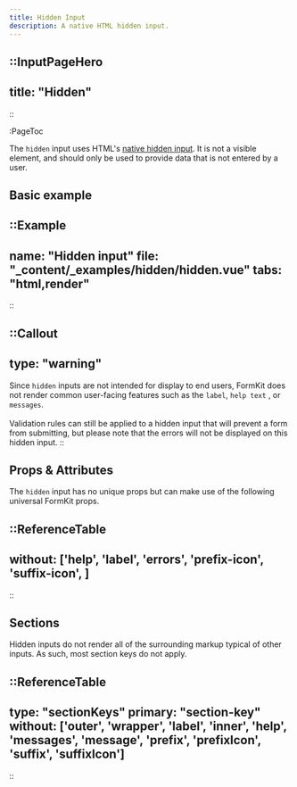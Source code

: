 ```yaml
---
title: Hidden Input
description: A native HTML hidden input.
---
```


::InputPageHero
---
title: "Hidden"
---
::

:PageToc

The `hidden` input uses HTML's [native hidden input](https://developer.mozilla.org/en-US/docs/Web/HTML/Element/input/hidden). It is not a visible element, and should only be used to provide data that is not entered by a user.

## Basic example

::Example
---
name: "Hidden input"
file: "_content/_examples/hidden/hidden.vue"
tabs: "html,render"
---
::


::Callout
---
type: "warning"
---
Since <code>hidden</code> inputs are not intended for display to end users, FormKit does not render common user-facing features such as the <code>label</code>, <code>help text</code> , or <code>messages</code>.<br><br>Validation rules can still be applied to a hidden input that will prevent a form from submitting, but please note that the errors will not be displayed on this hidden input.
::

## Props & Attributes

The `hidden` input has no unique props but can make use of the following universal
FormKit props.

::ReferenceTable
---
without: ['help', 'label', 'errors', 'prefix-icon', 'suffix-icon', ]
---
::


## Sections

Hidden inputs do not render all of the surrounding markup typical of other inputs. As such, most section keys do not apply.

::ReferenceTable
---
type: "sectionKeys"
primary: "section-key"
without: ['outer', 'wrapper', 'label', 'inner', 'help', 'messages', 'message', 'prefix', 'prefixIcon', 'suffix', 'suffixIcon']
---
::

